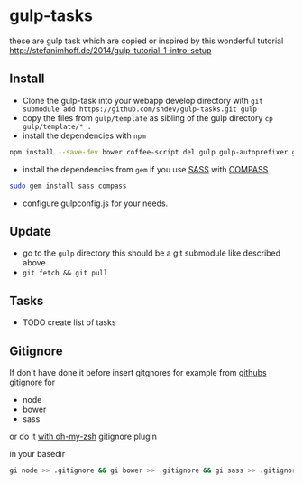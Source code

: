 # gulp-tasks

these are gulp task which are copied or inspired by this wonderful tutorial <http://stefanimhoff.de/2014/gulp-tutorial-1-intro-setup>


## Install 

 * Clone the gulp-task into your webapp develop directory with  `git submodule add https://github.com/shdev/gulp-tasks.git gulp`
 * copy the files from `gulp/template` as sibling of the gulp directory `cp gulp/template/* .` 
 * install the dependencies with `npm`

 ```bash
 npm install --save-dev bower coffee-script del gulp gulp-autoprefixer gulp-changed gulp-coffee gulp-coffeelint gulp-compass gulp-concat gulp-filter gulp-git gulp-htmlmin gulp-imagemin gulp-jshint gulp-manifest gulp-minify-css gulp-plumber gulp-rename gulp-ruby-sass gulp-sass gulp-size gulp-sourcemaps gulp-tap gulp-tar gulp-uglify gulp-util jshint-stylish preen require-dir run-sequence gulp-gzip browser-sync gulp-html-validator gulp-batch
 ```
 
 * install the dependencies from `gem` if you use [SASS](http://sass-lang.com) with [COMPASS](http://compass-style.org)
 
 ```bash
 sudo gem install sass compass
 ```
 
 * configure gulpconfig.js for your needs.

## Update

* go to the `gulp` directory this should be a git submodule like described above. 
* `git fetch && git pull`

## Tasks

* TODO create list of tasks
 
## Gitignore

If don't have done it before insert gitgnores for example from [githubs gitignore](https://github.com/github/gitignore) for

* node
* bower
* sass

or do it [with oh-my-zsh](https://github.com/robbyrussell/oh-my-zsh) gitignore plugin

in your basedir

```bash
gi node >> .gitignore && gi bower >> .gitignore && gi sass >> .gitignore
```
 